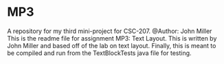 # MP3

A repository for my third mini-project for CSC-207.
@Author: John Miller
This is the readme file for assignment MP3: Text Layout.
This is written by John Miller and based off of the lab on
text layout. Finally, this is meant to be compiled and run
from the TextBlockTests java file for testing.
